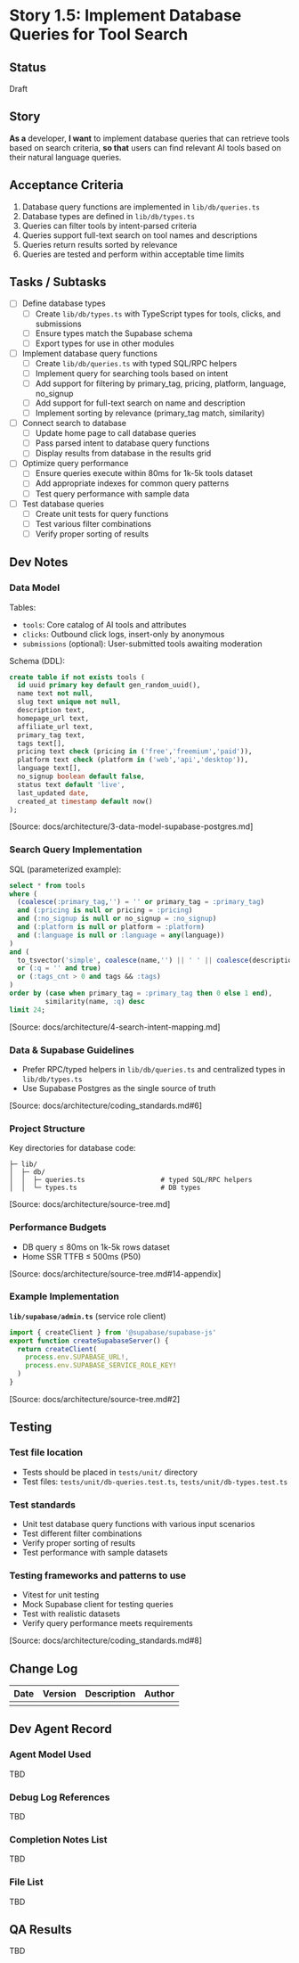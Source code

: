 # Story 1.5: Implement Database Queries for Tool Search

## Status
Draft

## Story
**As a** developer,
**I want** to implement database queries that can retrieve tools based on search criteria,
**so that** users can find relevant AI tools based on their natural language queries.

## Acceptance Criteria
1. Database query functions are implemented in `lib/db/queries.ts`
2. Database types are defined in `lib/db/types.ts`
3. Queries can filter tools by intent-parsed criteria
4. Queries support full-text search on tool names and descriptions
5. Queries return results sorted by relevance
6. Queries are tested and perform within acceptable time limits

## Tasks / Subtasks
- [ ] Define database types
  - [ ] Create `lib/db/types.ts` with TypeScript types for tools, clicks, and submissions
  - [ ] Ensure types match the Supabase schema
  - [ ] Export types for use in other modules
- [ ] Implement database query functions
  - [ ] Create `lib/db/queries.ts` with typed SQL/RPC helpers
  - [ ] Implement query for searching tools based on intent
  - [ ] Add support for filtering by primary_tag, pricing, platform, language, no_signup
  - [ ] Add support for full-text search on name and description
  - [ ] Implement sorting by relevance (primary_tag match, similarity)
- [ ] Connect search to database
  - [ ] Update home page to call database queries
  - [ ] Pass parsed intent to database query functions
  - [ ] Display results from database in the results grid
- [ ] Optimize query performance
  - [ ] Ensure queries execute within 80ms for 1k-5k tools dataset
  - [ ] Add appropriate indexes for common query patterns
  - [ ] Test query performance with sample data
- [ ] Test database queries
  - [ ] Create unit tests for query functions
  - [ ] Test various filter combinations
  - [ ] Verify proper sorting of results

## Dev Notes
### Data Model
Tables:
- `tools`: Core catalog of AI tools and attributes
- `clicks`: Outbound click logs, insert-only by anonymous
- `submissions` (optional): User-submitted tools awaiting moderation

Schema (DDL):
```sql
create table if not exists tools (
  id uuid primary key default gen_random_uuid(),
  name text not null,
  slug text unique not null,
  description text,
  homepage_url text,
  affiliate_url text,
  primary_tag text,
  tags text[],
  pricing text check (pricing in ('free','freemium','paid')),
  platform text check (platform in ('web','api','desktop')),
  language text[],
  no_signup boolean default false,
  status text default 'live',
  last_updated date,
  created_at timestamp default now()
);
```

[Source: docs/architecture/3-data-model-supabase-postgres.md]

### Search Query Implementation
SQL (parameterized example):
```sql
select * from tools
where (
  (coalesce(:primary_tag,'') = '' or primary_tag = :primary_tag)
  and (:pricing is null or pricing = :pricing)
  and (:no_signup is null or no_signup = :no_signup)
  and (:platform is null or platform = :platform)
  and (:language is null or :language = any(language))
)
and (
  to_tsvector('simple', coalesce(name,'') || ' ' || coalesce(description,'')) @@ plainto_tsquery('simple', :q)
  or (:q = '' and true)
  or (:tags_cnt > 0 and tags && :tags)
)
order by (case when primary_tag = :primary_tag then 0 else 1 end),
         similarity(name, :q) desc
limit 24;
```

[Source: docs/architecture/4-search-intent-mapping.md]

### Data & Supabase Guidelines
- Prefer RPC/typed helpers in `lib/db/queries.ts` and centralized types in `lib/db/types.ts`
- Use Supabase Postgres as the single source of truth

[Source: docs/architecture/coding_standards.md#6]

### Project Structure
Key directories for database code:
```
├─ lib/
│  ├─ db/
│  │  ├─ queries.ts                   # typed SQL/RPC helpers
│  │  └─ types.ts                     # DB types
```

[Source: docs/architecture/source-tree.md]

### Performance Budgets
- DB query ≤ 80ms on 1k-5k rows dataset
- Home SSR TTFB ≤ 500ms (P50)

[Source: docs/architecture/source-tree.md#14-appendix]

### Example Implementation
**`lib/supabase/admin.ts`** (service role client)
```ts
import { createClient } from '@supabase/supabase-js'
export function createSupabaseServer() {
  return createClient(
    process.env.SUPABASE_URL!,
    process.env.SUPABASE_SERVICE_ROLE_KEY!
  )
}
```

[Source: docs/architecture/source-tree.md#2]

## Testing
### Test file location
- Tests should be placed in `tests/unit/` directory
- Test files: `tests/unit/db-queries.test.ts`, `tests/unit/db-types.test.ts`

### Test standards
- Unit test database query functions with various input scenarios
- Test different filter combinations
- Verify proper sorting of results
- Test performance with sample datasets

### Testing frameworks and patterns to use
- Vitest for unit testing
- Mock Supabase client for testing queries
- Test with realistic datasets
- Verify query performance meets requirements

[Source: docs/architecture/coding_standards.md#8]

## Change Log
| Date | Version | Description | Author |
|------|---------|-------------|--------|
|      |         |             |        |

## Dev Agent Record
### Agent Model Used
TBD

### Debug Log References
TBD

### Completion Notes List
TBD

### File List
TBD

## QA Results
TBD